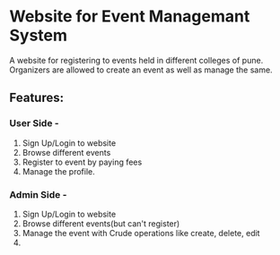 # Website for Event Managemant System

A website for registering to events held in different colleges of pune.
Organizers are allowed to create an event as well as manage the same.

## Features:
  ### User Side - 
  1. Sign Up/Login to website
  2. Browse different events
  3. Register to event by paying fees
  4. Manage the profile.
  ### Admin Side - 
  1. Sign Up/Login to website
  2. Browse different events(but can't register)
  3. Manage the event with Crude operations like create, delete, edit
  4. 
 
  
